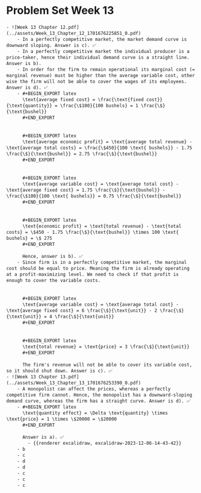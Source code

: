 # Problem Set Week 13
	- ![Week 13 Chapter 12.pdf](../assets/Week_13_Chapter_12_1701676225851_0.pdf)
		- In a perfectly competitive market, the market demand curve is downward sloping. Answer is c). ✅
		- In a perfectly competitive market the individual producer is a price-taker, hence their individual demand curve is a straight line. Answer is b).
		- In order for the firm to remain operational its marginal cost (= marginal revenue) must be higher than the average variable cost, other wise the firm will not be able to cover the wages of its employees. Answer is d). ✅
		- #+BEGIN_EXPORT latex
		  \text{average fixed cost} = \frac{\text{fixed cost}}{\text{quantity}} = \frac{\$100}{100 bushels} = 1 \frac{\$}{\text{bushel}}
		  #+END_EXPORT
		  
		  
		  #+BEGIN_EXPORT latex
		  \text{average economic profit} = \text{average total revenue} - \text{average total costs} = \frac{\$450}{100 \text{ bushels}} - 1.75 \frac{\$}{\text{bushel}} = 2.75 \frac{\$}{\text{bushel}}
		  #+END_EXPORT
		  
		  
		  #+BEGIN_EXPORT latex
		  \text{average variable cost} = \text{average total cost} - \text{average fixed cost} = 1.75 \frac{\$}{\text{bushel}} - \frac{\$100}{100 \text{ bushels}} = 0.75 \frac{\$}{\text{bushel}}
		  #+END_EXPORT
		  
		  
		  #+BEGIN_EXPORT latex
		  \text{economic profit} = \text{total revenue} - \text{total costs} = \$450 - 1.75 \frac{\$}{\text{bushel}} \times 100 \text{ bushels} = \$ 275
		  #+END_EXPORT
		  
		  Hence, answer is b). ✅
		- Since firm is in a perfectly competitive market, the marginal cost should be equal to price. Meaning the firm is already operating at a profit-maximizing level. We need to check if that profit is enough to cover the variable costs.
		  
		  
		  #+BEGIN_EXPORT latex
		  \text{average variable cost} = \text{average total cost} - \text{average fixed cost} = 6 \frac{\$}{\text{unit}} - 2 \frac{\$}{\text{unit}} = 4 \frac{\$}{\text{unit}}
		  #+END_EXPORT
		  
		  
		  #+BEGIN_EXPORT latex
		  \text{total revenue} = \text{price} = 3 \frac{\$}{\text{unit}}
		  #+END_EXPORT
		  
		  The firm's revenue will not be able to cover its variable cost, so it should shut down. Answer is c). ✅
	- ![Week 13 Chapter 13.pdf](../assets/Week_13_Chapter_13_1701676253390_0.pdf)
		- A monopolist can affect the prices, whereas a perfectly competitive firm cannot. Hence, the monopolist has a downward-sloping demand curve, whereas the firm has a straight curve. Answer is d). ✅
		- #+BEGIN_EXPORT latex
		  \text{quantity effect} = \Delta \text{quantity} \times \text{price} = 1 \times \$20000 = \$20000
		  #+END_EXPORT
		  
		  Answer is a). ✅
			- {{renderer excalidraw, excalidraw-2023-12-06-14-43-42}}
		- b
		- c
		- d
		- d
		- c
		- c
		- c